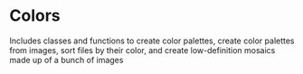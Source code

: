 # Colors
Includes classes and functions to create color palettes, create color palettes from images, sort files by their color, and create low-definition mosaics made up of a bunch of images
